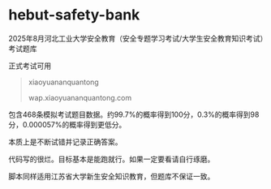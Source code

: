# hebut-safety-bank
2025年8月河北工业大学安全教育（安全专题学习考试/大学生安全教育知识考试）考试题库

正式考试可用

> xiaoyuananquantong
> 
> wap.xiaoyuananquantong.com

包含468条模拟考试题目数据。约99.7%的概率得到100分，0.3%的概率得到98分，0.000057%的概率得到更低分。

本质上是不断试错并记录正确答案。

代码写的很烂。目标基本是能跑就行。如果一定要看请自行琢磨。

脚本同样适用江苏省大学新生安全知识教育，但题库不保证一致。
